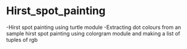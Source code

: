 # Hirst_spot_painting
-Hirst spot painting using turtle module 
-Extracting dot colours from an sample hirst spot painting using colorgram module and making a list of tuples of rgb
